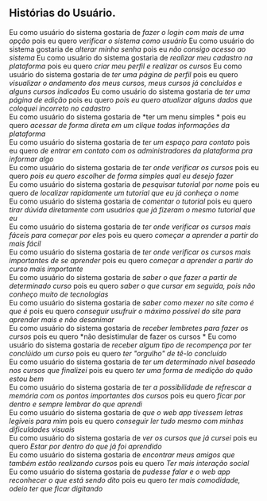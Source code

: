 ## Histórias do Usuário.
Eu como usuário do sistema gostaria de *fazer o login com mais de uma opção* pois eu quero *verificar o sistema como usuário*
Eu como usuário do sistema gostaria de *alterar minha senha* pois eu  *não consigo acesso ao sistema*
Eu como usuário do sistema gostaria de *realizar meu cadastro na plataforma* pois eu quero *criar meu perfil e realizar os cursos*
Eu como usuário do sistema gostaria de *ter uma página de perfil* pois eu quero *visualizar o andamento dos meus cursos, meus cursos já concluidos e alguns cursos indicados*
Eu como usuário do sistema gostaria de *ter uma página de edição* pois eu quero *pois eu quero atualizar alguns dados que coloquei incorreto no cadastro*  
Eu como usuário do sistema gostaria de *ter um menu simples * pois eu quero *acessar de forma direta em um clique todas informações da plataforma*  
Eu como usuário do sistema gostaria de *ter um espaço para contato* pois eu quero *de entrar em contato com os administradores da plataforma pra informar algo*  
Eu como usuário do sistema gostaria de *ter onde verificar os cursos* pois eu quero *pois eu quero escolher de forma simples qual eu desejo fazer*  
Eu como usuário do sistema gostaria de *pesquisar tutorial por nome* pois eu quero *de localizar rapidamente um tutorial que eu já conheça o nome*  
Eu como usuário do sistema gostaria de *comentar o tutorial* pois eu quero *tirar dúvida diretamente com usuários que já fizeram o mesmo tutorial que eu*  
Eu como usuário do sistema gostaria de *ter onde verificar os cursos mais fáceis para começar por eles* pois eu quero *começar a aprender a partir do mais fácil*  
Eu como usuário do sistema gostaria de *ter onde verificar os cursos mais importantes de se aprender* pois eu quero *começar a aprender a partir do curso mais importante*  
Eu como usuário do sistema gostaria de *saber o que fazer a partir de determinado curso* pois eu quero *saber o que cursar em seguida, pois não conheço muito de tecnologias*  
Eu como usuário do sistema gostaria de *saber como mexer no site como é que é* pois eu quero *conseguir usufruir o máximo possível do site para aprender mais e não desanimar*  
Eu como usuário do sistema gostaria de *receber lembretes para fazer os cursos* pois eu quero *não desistimular de fazer os cursos  *
Eu como usuário do sistema gostaria de *receber algum tipo de recompença por ter conclúido um curso* pois eu quero *ter "orgulho" de tê-lo concluído*  
Eu como usuário do sistema gostaria de *ter um determinado nível baseado nos cursos que finalizei* pois eu quero *ter uma forma de medição do quão estou bem*  
Eu como usuário do sistema gostaria de *ter a possibilidade de refrescar a memória com os pontos importantes dos cursos* pois eu quero *ficar por dentro e sempre lembrar do que aprendi*  
Eu como usuário do sistema gostaria de *que o web app tivessem letras legíveis para mim* pois eu quero *conseguir ler tudo mesmo com minhas dificuldades visuais*  
Eu como usuário do sistema gostaria de *ver os cursos que já cursei* pois eu quero *Estar por dentro do que já foi aprendido*  
Eu como usuário do sistema gostaria de *encontrar meus amigos que também estão realizando cursos* pois eu quero *Ter mais interação social*  
Eu como usuário do sistema gostaria de *pudesse falar e o web app reconhecer o que está sendo dito* pois eu quero *ter mais comodidade, odeio ter que ficar digitando*
